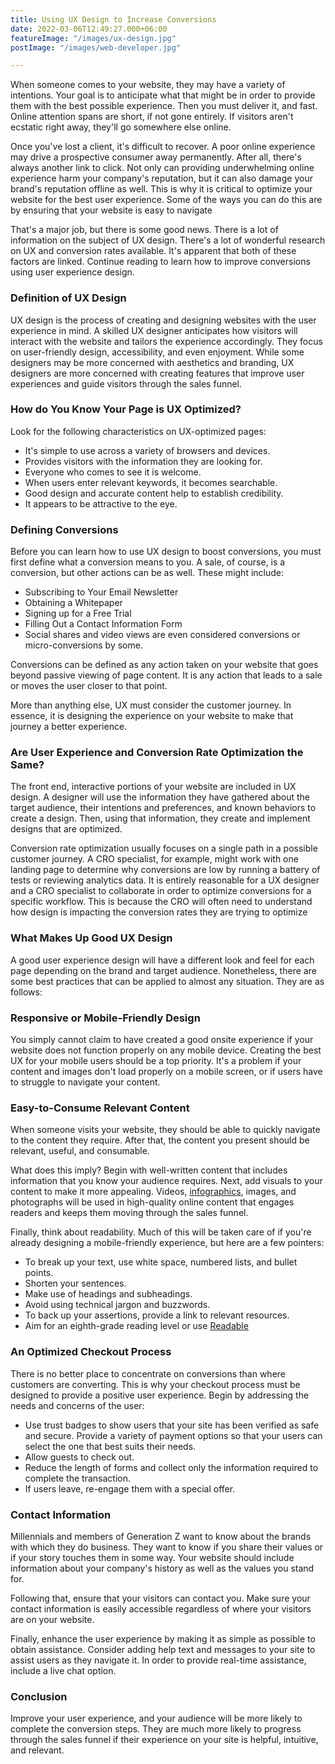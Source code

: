 ```yaml
---
title: Using UX Design to Increase Conversions
date: 2022-03-06T12:49:27.000+06:00
featureImage: "/images/ux-design.jpg"
postImage: "/images/web-developer.jpg"

---
```

When someone comes to your website, they may have a variety of intentions. Your goal is to anticipate what that might be in order to provide them with the best possible experience. Then you must deliver it, and fast. Online attention spans are short, if not gone entirely. If visitors aren't ecstatic right away, they'll go somewhere else online.

Once you've lost a client, it's difficult to recover. A poor online experience may drive a prospective consumer away permanently. After all, there's always another link to click. Not only can providing underwhelming online experience harm your company's reputation, but it can also damage your brand's reputation offline as well. This is why it is critical to optimize your website for the best user experience. Some of the ways you can do this are by ensuring that your website is easy to navigate

That's a major job, but there is some good news. There is a lot of information on the subject of UX design. There's a lot of wonderful research on UX and conversion rates available. It's apparent that both of these factors are linked. Continue reading to learn how to improve conversions using user experience design.

### Definition of UX Design

UX design is the process of creating and designing websites with the user experience in mind. A skilled UX designer anticipates how visitors will interact with the website and tailors the experience accordingly. They focus on user-friendly design, accessibility, and even enjoyment. While some designers may be more concerned with aesthetics and branding, UX designers are more concerned with creating features that improve user experiences and guide visitors through the sales funnel.

### How do You Know Your Page is UX Optimized?

Look for the following characteristics on UX-optimized pages:

- It's simple to use across a variety of browsers and devices.
- Provides visitors with the information they are looking for.
- Everyone who comes to see it is welcome.
- When users enter relevant keywords, it becomes searchable.
- Good design and accurate content help to establish credibility.
- It appears to be attractive to the eye.

### Defining Conversions

Before you can learn how to use UX design to boost conversions, you must first define what a conversion means to you. A sale, of course, is a conversion, but other actions can be as well. These might include:

- Subscribing to Your Email Newsletter
- Obtaining a Whitepaper
- Signing up for a Free Trial
- Filling Out a Contact Information Form
- Social shares and video views are even considered conversions or micro-conversions by some.

Conversions can be defined as any action taken on your website that goes beyond passive viewing of page content. It is any action that leads to a sale or moves the user closer to that point.

More than anything else, UX must consider the customer journey. In essence, it is designing the experience on your website to make that journey a better experience.

### Are User Experience and Conversion Rate Optimization the Same?

The front end, interactive portions of your website are included in UX design. A designer will use the information they have gathered about the target audience, their intentions and preferences, and known behaviors to create a design. Then, using that information, they create and implement designs that are optimized.

Conversion rate optimization usually focuses on a single path in a possible customer journey. A CRO specialist, for example, might work with one landing page to determine why conversions are low by running a battery of tests or reviewing analytics data. It is entirely reasonable for a UX designer and a CRO specialist to collaborate in order to optimize conversions for a specific workflow. This is because the CRO will often need to understand how design is impacting the conversion rates they are trying to optimize

### What Makes Up Good UX Design

A good user experience design will have a different look and feel for each page depending on the brand and target audience. Nonetheless, there are some best practices that can be applied to almost any situation. They are as follows:


### Responsive or Mobile-Friendly Design

You simply cannot claim to have created a good onsite experience if your website does not function properly on any mobile device. Creating the best UX for your mobile users should be a top priority. It's a problem if your content and images don't load properly on a mobile screen, or if users have to struggle to navigate your content.



### Easy-to-Consume Relevant Content

When someone visits your website, they should be able to quickly navigate to the content they require. After that, the content you present should be relevant, useful, and consumable.

What does this imply? Begin with well-written content that includes information that you know your audience requires. Next, add visuals to your content to make it more appealing. Videos, [infographics](https://infogram.com/page/infographic), images, and photographs will be used in high-quality online content that engages readers and keeps them moving through the sales funnel.

Finally, think about readability. Much of this will be taken care of if you're already designing a mobile-friendly experience, but here are a few pointers:

- To break up your text, use white space, numbered lists, and bullet points.
- Shorten your sentences.
- Make use of headings and subheadings.
- Avoid using technical jargon and buzzwords.
- To back up your assertions, provide a link to relevant resources.
- Aim for an eighth-grade reading level or use [Readable](https://readable.com/)

### An Optimized Checkout Process

There is no better place to concentrate on conversions than where customers are converting. This is why your checkout process must be designed to provide a positive user experience. Begin by addressing the needs and concerns of the user:

- Use trust badges to show users that your site has been verified as safe and secure. Provide a variety of payment options so that your users can select the one that best suits their needs.
- Allow guests to check out.
- Reduce the length of forms and collect only the information required to complete the transaction.
- If users leave, re-engage them with a special offer.

### Contact Information

Millennials and members of Generation Z want to know about the brands with which they do business. They want to know if you share their values or if your story touches them in some way. Your website should include information about your company's history as well as the values you stand for.

Following that, ensure that your visitors can contact you. Make sure your contact information is easily accessible regardless of where your visitors are on your website.

Finally, enhance the user experience by making it as simple as possible to obtain assistance. Consider adding help text and messages to your site to assist users as they navigate it. In order to provide real-time assistance, include a live chat option.

### Conclusion

Improve your user experience, and your audience will be more likely to complete the conversion steps. They are much more likely to progress through the sales funnel if their experience on your site is helpful, intuitive, and relevant.